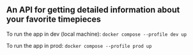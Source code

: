 ## An API for getting detailed information about your favorite timepieces

To run the app in dev (local machine): `docker compose --profile dev up`

To run the app in prod: `docker compose --profile prod up`
